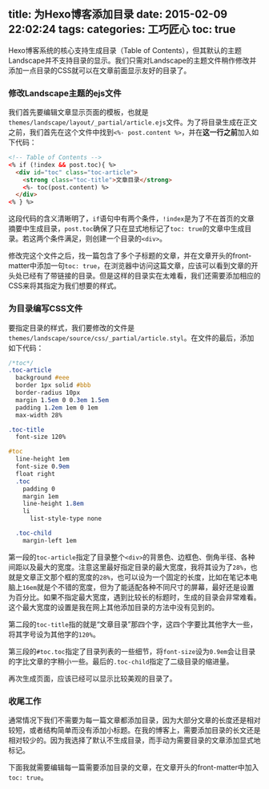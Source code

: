 title: 为Hexo博客添加目录
date: 2015-02-09 22:02:24
tags:
categories: 工巧匠心
toc: true
---

Hexo博客系统的核心支持生成目录（Table of Contents），但其默认的主题Landscape并不支持目录的显示。我们只需对Landscape的主题文件稍作修改并添加一点目录的CSS就可以在文章前面显示友好的目录了。

### 修改Landscape主题的ejs文件

我们首先要编辑文章显示页面的模板，也就是`themes/landscape/layout/_partial/article.ejs`文件。为了将目录生成在正文之前，我们首先在这个文件中找到`<%- post.content %>`，并在**这一行之前**加入如下代码：

<!--more-->

```html
<!-- Table of Contents -->
<% if (!index && post.toc){ %>
  <div id="toc" class="toc-article">
    <strong class="toc-title">文章目录</strong>
    <%- toc(post.content) %>
  </div>
<% } %>
```

这段代码的含义清晰明了，`if`语句中有两个条件，`!index`是为了不在首页的文章摘要中生成目录，`post.toc`确保了只在显式地标记了`toc: true`的文章中生成目录。若这两个条件满足，则创建一个目录的`<div>`。

修改完这个文件之后，找一篇包含了多个子标题的文章，并在文章开头的front-matter中添加一句`toc: true`，在浏览器中访问这篇文章，应该可以看到文章的开头处已经有了带链接的目录。但是这样的目录实在太难看，我们还需要添加相应的CSS来将其指定为我们想要的样式。

### 为目录编写CSS文件

要指定目录的样式，我们要修改的文件是`themes/landscape/source/css/_partial/article.styl`。在文件的最后，添加如下代码：

```css
/*toc*/
.toc-article
  background #eee
  border 1px solid #bbb
  border-radius 10px
  margin 1.5em 0 0.3em 1.5em
  padding 1.2em 1em 0 1em
  max-width 28%

.toc-title
  font-size 120%

#toc
  line-height 1em
  font-size 0.9em
  float right
  .toc
    padding 0
    margin 1em
    line-height 1.8em
    li
      list-style-type none

  .toc-child 
    margin-left 1em
```

第一段的`toc-article`指定了目录整个`<div>`的背景色、边框色、倒角半径、各种间距以及最大的宽度。注意这里最好指定目录的最大宽度，我将其设为了`28%`，也就是文章正文那个框的宽度的`28%`，也可以设为一个固定的长度，比如在笔记本电脑上`16em`就是个不错的宽度，但为了能适配各种不同尺寸的屏幕，最好还是设置为百分比。如果不指定最大宽度，遇到比较长的标题时，生成的目录会非常难看。这个最大宽度的设置是我在网上其他添加目录的方法中没有见到的。

第二段的`toc-title`指的就是“文章目录”那四个字，这四个字要比其他字大一些，将其字号设为其他字的`120%`。

第三段的`#toc.toc`指定了目录列表的一些细节，将`font-size`设为`0.9em`会让目录的字比文章的字稍小一些。最后的`.toc-child`指定了二级目录的缩进量。

再次生成页面，应该已经可以显示比较美观的目录了。

### 收尾工作

通常情况下我们不需要为每一篇文章都添加目录，因为大部分文章的长度还是相对较短，或者结构简单而没有添加小标题。在我的博客上，需要添加目录的长文还是相对较少的。因为我选择了默认不生成目录，而手动为需要目录的文章添加显式地标记。

下面我就需要编辑每一篇需要添加目录的文章，在文章开头的front-matter中加入`toc: true`。
